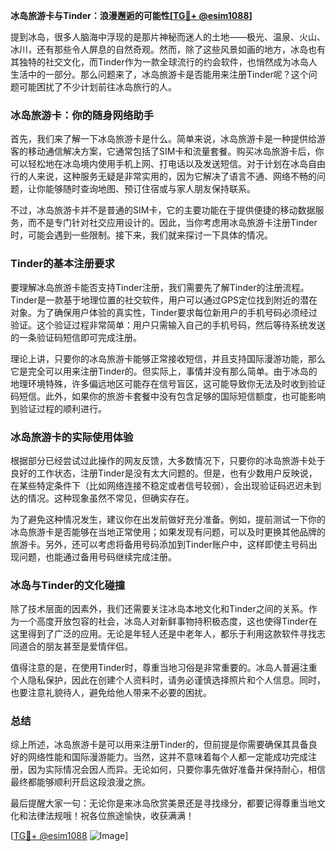 **冰岛旅游卡与Tinder：浪漫邂逅的可能性[[TG💪+ @esim1088](https://t.me/s/esim1088)]**

提到冰岛，很多人脑海中浮现的是那片神秘而迷人的土地——极光、温泉、火山、冰川，还有那些令人屏息的自然奇观。然而，除了这些风景如画的地方，冰岛也有其独特的社交文化，而Tinder作为一款全球流行的约会软件，也悄然成为冰岛人生活中的一部分。那么问题来了，冰岛旅游卡是否能用来注册Tinder呢？这个问题可能困扰了不少计划前往冰岛旅行的人。

### 冰岛旅游卡：你的随身网络助手

首先，我们来了解一下冰岛旅游卡是什么。简单来说，冰岛旅游卡是一种提供给游客的移动通信解决方案，它通常包括了SIM卡和流量套餐。购买冰岛旅游卡后，你可以轻松地在冰岛境内使用手机上网、打电话以及发送短信。对于计划在冰岛自由行的人来说，这种服务无疑是非常实用的，因为它解决了语言不通、网络不畅的问题，让你能够随时查询地图、预订住宿或与家人朋友保持联系。

不过，冰岛旅游卡并不是普通的SIM卡，它的主要功能在于提供便捷的移动数据服务，而不是专门针对社交应用设计的。因此，当你考虑用冰岛旅游卡注册Tinder时，可能会遇到一些限制。接下来，我们就来探讨一下具体的情况。

### Tinder的基本注册要求

要理解冰岛旅游卡能否支持Tinder注册，我们需要先了解Tinder的注册流程。Tinder是一款基于地理位置的社交软件，用户可以通过GPS定位找到附近的潜在对象。为了确保用户体验的真实性，Tinder要求每位新用户的手机号码必须经过验证。这个验证过程非常简单：用户只需输入自己的手机号码，然后等待系统发送的一条验证码短信即可完成注册。

理论上讲，只要你的冰岛旅游卡能够正常接收短信，并且支持国际漫游功能，那么它是完全可以用来注册Tinder的。但实际上，事情并没有那么简单。由于冰岛的地理环境特殊，许多偏远地区可能存在信号盲区，这可能导致你无法及时收到验证码短信。此外，如果你的旅游卡套餐中没有包含足够的国际短信额度，也可能影响到验证过程的顺利进行。

### 冰岛旅游卡的实际使用体验

根据部分已经尝试过此操作的网友反馈，大多数情况下，只要你的冰岛旅游卡处于良好的工作状态，注册Tinder是没有太大问题的。但是，也有少数用户反映说，在某些特定条件下（比如网络连接不稳定或者信号较弱），会出现验证码迟迟未到达的情况。这种现象虽然不常见，但确实存在。

为了避免这种情况发生，建议你在出发前做好充分准备。例如，提前测试一下你的冰岛旅游卡是否能够在当地正常使用；如果发现有问题，可以及时更换其他品牌的旅游卡。另外，还可以考虑将备用号码添加到Tinder账户中，这样即使主号码出现问题，也能通过备用号码继续完成注册。

### 冰岛与Tinder的文化碰撞

除了技术层面的因素外，我们还需要关注冰岛本地文化和Tinder之间的关系。作为一个高度开放包容的社会，冰岛人对新鲜事物持积极态度，这也使得Tinder在这里得到了广泛的应用。无论是年轻人还是中老年人，都乐于利用这款软件寻找志同道合的朋友甚至是爱情伴侣。

值得注意的是，在使用Tinder时，尊重当地习俗是非常重要的。冰岛人普遍注重个人隐私保护，因此在创建个人资料时，请务必谨慎选择照片和个人信息。同时，也要注意礼貌待人，避免给他人带来不必要的困扰。

### 总结

综上所述，冰岛旅游卡是可以用来注册Tinder的，但前提是你需要确保其具备良好的网络性能和国际漫游能力。当然，这并不意味着每个人都一定能成功完成注册，因为实际情况会因人而异。无论如何，只要你事先做好准备并保持耐心，相信最终都能够顺利开启这段浪漫之旅。

最后提醒大家一句：无论你是来冰岛欣赏美景还是寻找缘分，都要记得尊重当地文化和法律法规哦！祝各位旅途愉快，收获满满！

[[TG💪+ @esim1088](https://t.me/s/esim1088) ![Image](https://i.postimg.cc/4NQfJmqS/Snipaste-2025-05-13-00-14-12.png)]